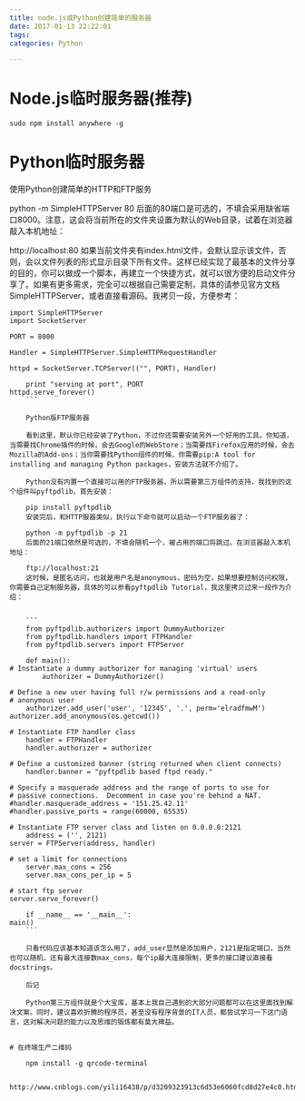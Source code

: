 ```yaml
---
title: node.js或Python创建简单的服务器
date: 2017-01-13 22:22:01
tags:
categories: Python

---
```


# Node.js临时服务器(推荐)

```
sudo npm install anywhere -g
```

# Python临时服务器

使用Python创建简单的HTTP和FTP服务

python -m SimpleHTTPServer 80
后面的80端口是可选的，不填会采用缺省端口8000。注意，这会将当前所在的文件夹设置为默认的Web目录，试着在浏览器敲入本机地址：

http://localhost:80
如果当前文件夹有index.html文件，会默认显示该文件，否则，会以文件列表的形式显示目录下所有文件。这样已经实现了最基本的文件分享的目的，你可以做成一个脚本，再建立一个快捷方式，就可以很方便的启动文件分享了。如果有更多需求，完全可以根据自己需要定制，具体的请参见官方文档SimpleHTTPServer，或者直接看源码。我拷贝一段，方便参考：


```
import SimpleHTTPServer
import SocketServer

PORT = 8000

Handler = SimpleHTTPServer.SimpleHTTPRequestHandler

httpd = SocketServer.TCPServer(("", PORT), Handler)

    print "serving at port", PORT
httpd.serve_forever()
    ```

    Python版FTP服务器

    看到这里，默认你已经安装了Python，不过你还需要安装另外一个好用的工具。你知道，当需要找Chrome插件的时候，会去Google的WebStore；当需要找Firefox应用的时候，会去Mozilla的Add-ons；当你需要找Python组件的时候，你需要pip:A tool for installing and managing Python packages，安装方法就不介绍了。

    Python没有内置一个直接可以用的FTP服务器，所以需要第三方组件的支持，我找到的这个组件叫pyftpdlib，首先安装：

    pip install pyftpdlib
    安装完后，和HTTP服器类似，执行以下命令就可以启动一个FTP服务器了：

    python -m pyftpdlib -p 21
    后面的21端口依然是可选的，不填会随机一个，被占用的端口将跳过。在浏览器敲入本机地址：

    ftp://localhost:21
    这时候，是匿名访问，也就是用户名是anonymous，密码为空，如果想要控制访问权限，你需要自己定制服务器，具体的可以参看pyftpdlib Tutorial，我这里拷贝过来一段作为介绍：


    ```
    from pyftpdlib.authorizers import DummyAuthorizer
    from pyftpdlib.handlers import FTPHandler
    from pyftpdlib.servers import FTPServer

    def main():
# Instantiate a dummy authorizer for managing 'virtual' users
        authorizer = DummyAuthorizer()

# Define a new user having full r/w permissions and a read-only
# anonymous user
    authorizer.add_user('user', '12345', '.', perm='elradfmwM')
authorizer.add_anonymous(os.getcwd())

# Instantiate FTP handler class
    handler = FTPHandler
    handler.authorizer = authorizer

# Define a customized banner (string returned when client connects)
    handler.banner = "pyftpdlib based ftpd ready."

# Specify a masquerade address and the range of ports to use for
# passive connections.  Decomment in case you're behind a NAT.
#handler.masquerade_address = '151.25.42.11'
#handler.passive_ports = range(60000, 65535)

# Instantiate FTP server class and listen on 0.0.0.0:2121
    address = ('', 2121)
server = FTPServer(address, handler)

# set a limit for connections
    server.max_cons = 256
    server.max_cons_per_ip = 5

# start ftp server
server.serve_forever()

    if __name__ == '__main__':
main()
    ```

    只看代码应该基本知道该怎么用了，add_user显然是添加用户，2121是指定端口，当然也可以随机，还有最大连接数max_cons，每个ip最大连接限制，更多的接口建议直接看docstrings。

    后记

    Python第三方组件就是个大宝库，基本上我自己遇到的大部分问题都可以在这里面找到解决文案。同时，建议喜欢折腾的程序员，甚至没有程序背景的IT人员，都尝试学习一下这门语言，这对解决问题的能力以及思维的锻炼都有莫大裨益。


# 在终端生产二维码

    npm install -g qrcode-terminal

    http://www.cnblogs.com/yili16438/p/d3209323913c6d53e6060fcd8d27e4c0.html
